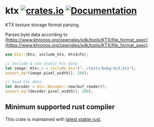 ktx
[![crates.io](https://img.shields.io/crates/v/ktx.svg)](https://crates.io/crates/ktx)
[![Documentation](https://docs.rs/ktx/badge.svg)](https://docs.rs/ktx)
==========

KTX texture storage format parsing.

Parses byte data according to [https://www.khronos.org/opengles/sdk/tools/KTX/file_format_spec](https://www.khronos.org/opengles/sdk/tools/KTX/file_format_spec).

```rust
use ktx::{Ktx, include_ktx, KtxInfo};

// Include & use static ktx data
let image: Ktx<_> = include_ktx!("../tests/babg-bc3.ktx");
assert_eq!(image.pixel_width(), 260);

// Read ktx data
let decoder = ktx::Decoder::new(buf_reader)?;
assert_eq!(decoder.pixel_width(), 260);
```

## Minimum supported rust compiler
This crate is maintained with [latest stable rust](https://gist.github.com/alexheretic/d1e98d8433b602e57f5d0a9637927e0c).

